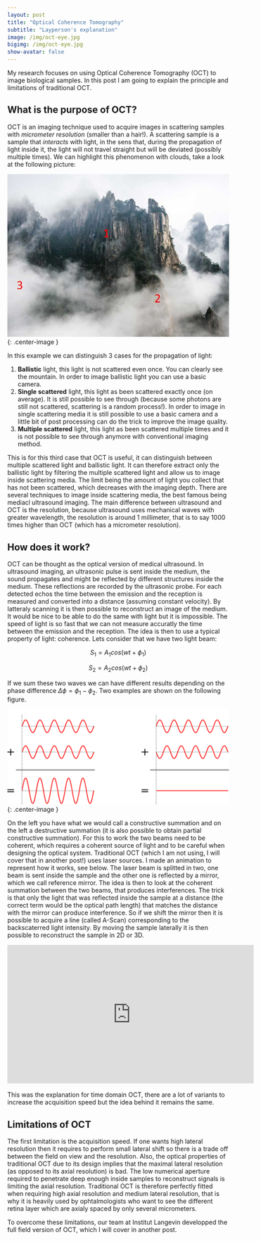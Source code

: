 ```yaml
---
layout: post
title: "Optical Coherence Tomography"
subtitle: "Layperson's explanation"
image: /img/oct-eye.jpg
bigimg: /img/oct-eye.jpg
show-avatar: false
---
```


My research focuses on using Optical Coherence Tomography (OCT) to image biological samples. In this post I am going to explain the principle and limitations of traditional OCT.

## What is the purpose of OCT?

OCT is an imaging technique used to acquire images in scattering samples with *micrometer resolution* (smaller than a hair!). A scattering sample is a sample that *interacts* with light, in the sens that, during the propagation of light inside it, the light will not travel straight but will be deviated (possibly multiple times). We can highlight this phenomenon with clouds, take a look at the following picture:

![Cloudy mountain](../img/clouds_mountain.jpg){: .center-image }

In this example we can distinguish 3 cases for the propagation of light:

1. **Ballistic** light, this light is not scattered even once. You can clearly see the mountain. In order to image ballistic light you can use a basic camera.
2. **Single scattered** light, this light as been scattered exactly once (on average). It is still possible to see through (because some photons are still not scattered, scattering is a random process!). In order to image in single scattering media it is still possible to use a basic camera and a little bit of post processing can do the trick to improve the image quality.
3. **Multiple scattered** light, this light as been scattered multiple times and it is not possible to see through anymore with conventional imaging method.

This is for this third case that OCT is useful, it can distinguish between multiple scattered light and ballistic light. It can therefore extract only the ballistic light by filtering the multiple scattered light and allow us to image inside scattering media. The limit being the amount of light you collect that has not been scattered, which decreases with the imaging depth. There are several techniques to image inside scattering media, the best famous being mediacl ultrasound imaging. The main difference between ultrasound and OCT is the resolution, because ultrasound uses mechanical waves with greater wavelength, the resolution is around 1 millimeter, that is to say 1000 times higher than OCT (which has a micrometer resolution).

## How does it work?

OCT can be thought as the optical version of medical ultrasound. In ultrasound imaging, an ultrasonic pulse is sent inside the medium, the sound propagates and might be reflected by different structures inside the medium. These reflections are recorded by the ultrasonic probe. For each detected echos the time between the emission and the reception is measured and converted into a distance (assuming constant velocity). By latteraly scanning it is then possible to reconstruct an image of the medium. It would be nice to be able to do the same with light but it is impossible. The speed of light is so fast that we can not measure accuratly the time between the emission and the reception. The idea is then to use a typical property of light: coherence. Lets consider that we have two light beam:

$$ S_1 = A_1 cos(wt+\phi_1) $$

$$ S_2 = A_2 cos(wt+\phi_2) $$

If we sum these two waves we can have different results depending on the phase difference $\Delta \phi = \phi_1 - \phi_2$. Two examples are shown on the following figure.

![Interferences with two waves](../img/interference_of_two_waves.png){: .center-image }

On the left you have what we would call a constructive summation and on the left a destructive summation (it is also possible to obtain partial constructive summation). For this to work the two beams need to be coherent, which requires a coherent source of light and to be careful when designing the optical system. Traditional OCT (which I am not using, I will cover that in another post!) uses laser sources. I made an animation to represent how it works, see below. The laser beam is splitted in two, one beam is sent inside the sample and the other one is reflected by a mirror, which we call reference mirror. The idea is then to look at the coherent summation between the two beams, that produces interferences. The trick is that only the light that was reflected inside the sample at a distance (the correct term would be the optical path length) that matches the distance with the mirror can produce interference. So if we shift the mirror then it is possible to acquire a line (called A-Scan) corresponding to the backscaterred light intensity. By moving the sample laterally it is then possible to reconstruct the sample in 2D or 3D.

<center>
<iframe width="560" height="315" src="https://www.youtube.com/embed/yHVU5-zMBNE?rel=0" frameborder="0" allow="accelerometer; autoplay; encrypted-media; gyroscope; picture-in-picture" allowfullscreen></iframe>
</center>

This was the explanation for time domain OCT, there are a lot of variants to increase the acquisition speed but the idea behind it remains the same.

## Limitations of OCT

The first limitation is the acquisition speed. If one wants high lateral resolution then it requires to perform small lateral shift so there is a trade off between the field on view and the resolution. Also, the optical properties of traditional OCT due to its design implies that the maximal lateral resolution (as opposed to its axial resolution) is bad. The low numerical aperture required to penetrate deep enough inside samples to reconstruct signals is limiting the axial resolution. Traditional OCT is therefore perfectly fitted when requiring high axial resolution and medium lateral resolution, that is why it is heavily used by ophtalmologists who want to see the different retina layer which are axialy spaced by only several micrometers.

To overcome these limitations, our team at Institut Langevin developped the full field version of OCT, which I will cover in another post.
